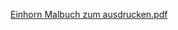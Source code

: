 
[Einhorn Malbuch zum ausdrucken.pdf](https://github.com/optmzd/einhorn/files/7288555/Einhorn.Malbuch.zum.ausdrucken.pdf)
